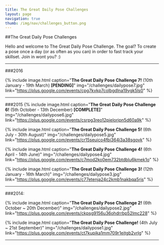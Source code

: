 ```yaml
---
title: The Great Daily Pose Challenges
layout: page
navigation: true
thumb: /img/nav/challenges_button.png
---
```

##The Great Daily Pose Challenges

Hello and welcome to The Great Daily Pose Challenge. The goal? To create a pose once a day (or as often as you can) in order to fast track your skillset. Join in wont you? :)

----

###2016

{% include image.html caption="<strong>The Great Daily Pose Challenge 7!</strong> (10th January - 19th March) <strong>[PENDING]</strong>" img="/challenges/dailypose7.jpg" link="https://plus.google.com/events/cpg7kvkp7colbgdlna19vgk5ls0" %}

----

###2015
{% include image.html caption="<strong>The Great Daily Pose Challenge 6!</strong> (5th October - 13th December) <strong>[COMPLETE]</strong>" img="/challenges/dailypose6.jpg" link="https://plus.google.com/events/csrpg3reo12pieloripn5d60a9k" %}

{% include image.html caption="<strong>The Great Daily Pose Challenge 5!</strong> (6th July - 30th August)" img="/challenges/dailypose5.jpg" link="https://plus.google.com/events/cr15seuico4fbi364i3a38sgovk" %}

{% include image.html caption="<strong>The Great Daily Pose Challenge 4!</strong> (6th April - 14th June)" img="/challenges/dailypose4.jpg" link="https://plus.google.com/events/c7mod2ko0em732btdblu6kmek1o" %}

{% include image.html caption="<strong>The Great Daily Pose Challenge 3!</strong> (12th January - 16th March)" img="/challenges/dailypose3.jpg" link="https://plus.google.com/events/c77etenja24c2kmb1nakbqa5rjs" %}

----

###2014:

{% include image.html caption="<strong>The Great Daily Pose Challenge 2!</strong> (6th October ~ 20th December)" img="/challenges/dailypose2.jpg" link="https://plus.google.com/events/ckpsg9156u36ohdrrbp52lmc228" %}

{% include image.html caption="<strong>The Great Daily Pose Challenge!</strong> (4th July ~ 21st September)" img="/challenges/dailypose1.jpg" link="https://plus.google.com/events/ct7kupika1mm709r1eitgb2vrlg" %}

----
